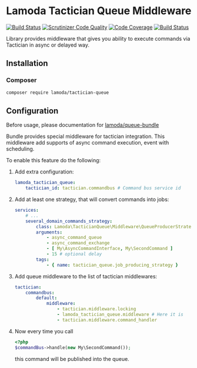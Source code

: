 Lamoda Tactician Queue Middleware
=================================

[![Build Status](https://travis-ci.org/lamoda/tactician-queue.svg?branch=master)](https://travis-ci.org/lamoda/tactician-queue)
[![Scrutinizer Code Quality](https://scrutinizer-ci.com/g/lamoda/tactician-queue/badges/quality-score.png?b=master)](https://scrutinizer-ci.com/g/lamoda/tactician-queue/?branch=master)
[![Code Coverage](https://scrutinizer-ci.com/g/lamoda/tactician-queue/badges/coverage.png?b=master)](https://scrutinizer-ci.com/g/lamoda/tactician-queue/?branch=master)
[![Build Status](https://scrutinizer-ci.com/g/lamoda/tactician-queue/badges/build.png?b=master)](https://scrutinizer-ci.com/g/lamoda/tactician-queue/build-status/master)

Library provides middleware that gives you ability to execute commands via Tactician in async or delayed way.

## Installation

### Composer

```sh
composer require lamoda/tactician-queue
```

## Configuration

Before usage, please documentation for [lamoda/queue-bundle](https://github.com/lamoda/queue-bundle)

Bundle provides special middleware for tactician integration. This middleware add supports
of async command execution, event with scheduling.

To enable this feature do the following:

1. Add extra configuration:
    ```yaml
    lamoda_tactician_queue:
        tactician_id: tactician.commandbus # Command bus service id

    ```
2. Add at least one strategy, that will convert commands into jobs:
    ```yaml
    services:
        # ...
        several_domain_commands_strategy:
            class: Lamoda\TacticianQueue\Middleware\QueueProducerStrategy\CommandsListToCommandJobStrategy
            arguments:
                - async_command_queue
                - async_command_exchange
                - [ My\AsyncCommandInterface, My\SecondCommand ]
                - 15 # optional delay
            tags:
                - { name: tactician_queue.job_producing_strategy }
    ```
3. Add queue middleware to the list of tactician middlewares:
    ```yaml
    tactician:
        commandbus:
            default:
                middleware:
                    - tactician.middleware.locking
                    - lamoda_tactician_queue.middleware # Here it is
                    - tactician.middleware.command_handler
    ```
4. Now every time you call
    ```php
    <?php
    $commandBus->handle(new My\SecondCommand());
    ```
   this command will be published into the queue.
